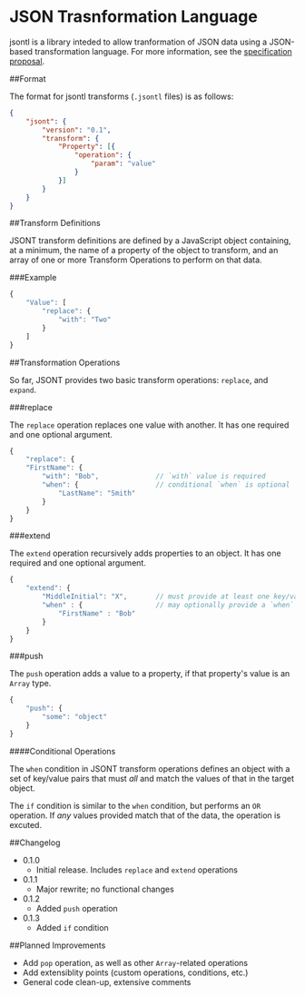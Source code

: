 JSON Trasnformation Language
=====

jsontl is a library inteded to allow tranformation of JSON data using a JSON-based transformation language.  For more information, see the [specification proposal](http://doubleprecisionsoftware.github.io/jsontl/).

##Format

The format for jsontl transforms (`.jsontl` files) is as follows:

```json
{
	"jsont": {
		"version": "0.1",
		"transform": {
			"Property": [{
				"operation": {
					"param": "value"
				}
			}]
		}
	}
}
```
##Transform Definitions

JSONT transform definitions are defined by a JavaScript object containing, at a minimum, the name of a property of the object to transform, and an array of one or more Transform Operations to perform on that data.

###Example

```javascript
{
	"Value": [
		"replace": {
			"with": "Two"
		}
	]
}
```

##Transformation Operations

So far, JSONT provides two basic transform operations:  `replace`, and `expand`.

###replace

The `replace` operation replaces one value with another. It has one required and one optional argument.

```javascript
{
	"replace": {
	"FirstName": {
		"with": "Bob",				// `with` value is required
		"when": {					// conditional `when` is optional
			"LastName": "Smith"
		}
	}
}
```

###extend

The `extend` operation recursively adds properties to an object.  It has one required and one optional argument.

```javascript
{
	"extend": {
		"MiddleInitial": "X",		// must provide at least one key/value pair to add
		"when" : {					// may optionally provide a `when` condition
			"FirstName" : "Bob"
		}
	}
}
```

###push

The `push` operation adds a value to a property, if that property's value is an `Array` type.

```javascript
{
	"push": {
		"some": "object"
	}
}
```

####Conditional Operations

The `when` condition in JSONT transform operations defines an object with a set of key/value pairs that must *all* and match the values of that in the target object.

The `if` condition is similar to the `when` condition, but performs an `OR` operation.  If *any* values provided match that of the data, the operation is excuted.

##Changelog

- 0.1.0
	- Initial release.  Includes `replace` and `extend` operations
- 0.1.1
	- Major rewrite; no functional changes
- 0.1.2
	- Added `push` operation
- 0.1.3
	- Added `if` condition
	
##Planned Improvements
- Add `pop` operation, as well as other `Array`-related operations
- Add extensiblity points (custom operations, conditions, etc.)
- General code clean-up, extensive comments
